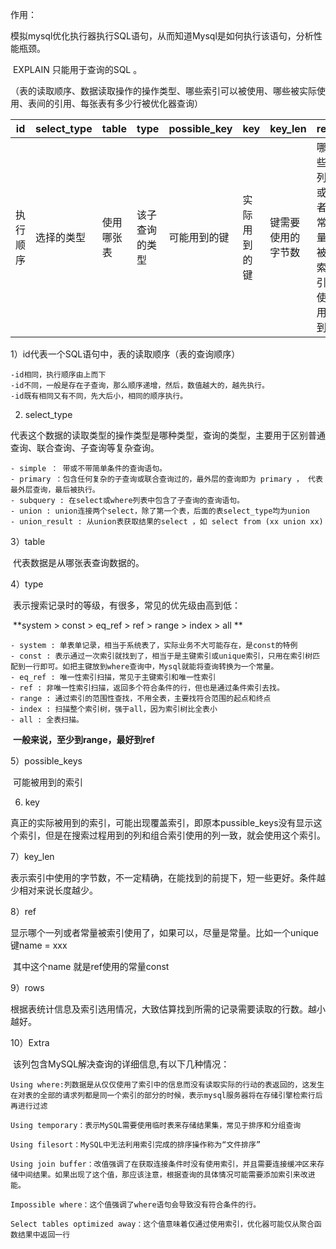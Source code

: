 作用：

​	模拟mysql优化执行器执行SQL语句，从而知道Mysql是如何执行该语句，分析性能瓶颈。

​	EXPLAIN 只能用于查询的SQL 。

​	（表的读取顺序、数据读取操作的操作类型、哪些索引可以被使用、哪些被实际使用、表间的引用、每张表有多少行被优化器查询）

| id       | select_type | table      | type           | possible_key | key          | key_len            | ref                        | row                | extra                                        |
| -------- | ----------- | ---------- | -------------- | ------------ | ------------ | ------------------ | -------------------------- | ------------------ | -------------------------------------------- |
| 执行顺序 | 选择的类型  | 使用哪张表 | 该子查询的类型 | 可能用到的键 | 实际用到的键 | 键需要使用的字节数 | 哪些列或者常量被索引使用到 | 预计搜到记录的行数 | 包含不适合在其他列中显示但十分重要的额外信息 |

1）id代表一个SQL语句中，表的读取顺序（表的查询顺序）

```
-id相同，执行顺序由上而下
-id不同，一般是存在子查询，那么顺序递增，然后，数值越大的，越先执行。
-id既有相同又有不同，先大后小，相同的顺序执行。
```



2)  select_type 

​	代表这个数据的读取类型的操作类型是哪种类型，查询的类型，主要用于区别普通查询、联合查询、子查询等复杂查询。

```
- simple ： 带或不带简单条件的查询语句。
- primary ：包含任何复杂的子查询或联合查询过的，最外层的查询即为 primary ， 代表最外层查询，最后被执行。
- subquery : 在select或where列表中包含了子查询的查询语句。
- union : union连接两个select，除了第一个表，后面的表select_type均为union
- union_result : 从union表获取结果的select ，如 select from (xx union xx)

```



3）table

​	代表数据是从哪张表查询数据的。

4）type 

​	表示搜索记录时的等级，有很多，常见的优先级由高到低：

​	**system > const > eq_ref > ref > range > index > all ** 

```
- system : 单表单记录，相当于系统表了，实际业务不大可能存在，是const的特例
- const : 表示通过一次索引就找到了，相当于是主键索引或unique索引，只用在索引树匹配到一行即可。如把主键放到where查询中，Mysql就能将查询转换为一个常量。
- eq_ref : 唯一性索引扫描，常见于主键索引和唯一性索引
- ref : 非唯一性索引扫描，返回多个符合条件的行，但也是通过条件索引去找。
- range : 通过索引的范围性查找，不用全表，主要找符合范围的起点和终点
- index : 扫描整个索引树，强于all，因为索引树比全表小
- all : 全表扫描。
```

​	**一般来说，至少到range，最好到ref** 

5）possible_keys

​	可能被用到的索引

6) key

​	真正的实际被用到的索引，可能出现覆盖索引，即原本pussible_keys没有显示这个索引，但是在搜索过程用到的列和组合索引使用的列一致，就会使用这个索引。



7）key_len

​	表示索引中使用的字节数，不一定精确，在能找到的前提下，短一些更好。条件越少相对来说长度越少。



8）ref

​	显示哪个一列或者常量被索引使用了，如果可以，尽量是常量。比如一个unique键name = xxx

​	其中这个name 就是ref使用的常量const

9）rows

​	根据表统计信息及索引选用情况，大致估算找到所需的记录需要读取的行数。越小越好。

10）Extra

​	该列包含MySQL解决查询的详细信息,有以下几种情况：

```
Using where:列数据是从仅仅使用了索引中的信息而没有读取实际的行动的表返回的，这发生在对表的全部的请求列都是同一个索引的部分的时候，表示mysql服务器将在存储引擎检索行后再进行过滤

Using temporary：表示MySQL需要使用临时表来存储结果集，常见于排序和分组查询

Using filesort：MySQL中无法利用索引完成的排序操作称为“文件排序”

Using join buffer：改值强调了在获取连接条件时没有使用索引，并且需要连接缓冲区来存储中间结果。如果出现了这个值，那应该注意，根据查询的具体情况可能需要添加索引来改进能。

Impossible where：这个值强调了where语句会导致没有符合条件的行。

Select tables optimized away：这个值意味着仅通过使用索引，优化器可能仅从聚合函数结果中返回一行
```



